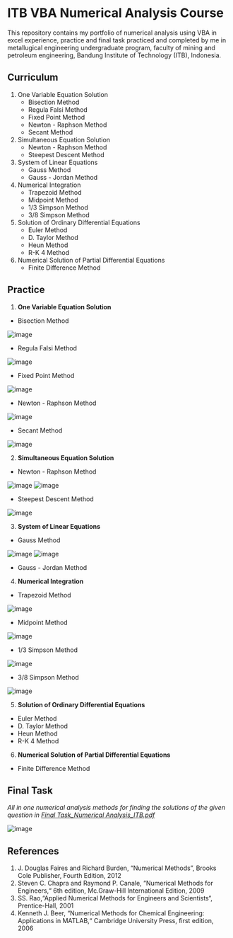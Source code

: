 # ITB VBA Numerical Analysis Course

This repository contains my portfolio of numerical analysis using VBA in excel experience, practice and final task practiced and completed by me in metallugical engineering undergraduate program, faculty of mining and petroleum engineering, Bandung Institute of Technology (ITB), Indonesia.

## Curriculum
1. One Variable Equation Solution
    - Bisection Method
    - Regula Falsi Method
    - Fixed Point Method
    - Newton - Raphson Method
    - Secant Method
2. Simultaneous Equation Solution
    - Newton - Raphson Method
    - Steepest Descent Method
3. System of Linear Equations
    - Gauss Method
    - Gauss - Jordan Method
4. Numerical Integration
    - Trapezoid Method
    - Midpoint Method
    - 1/3 Simpson Method
    - 3/8 Simpson Method
5. Solution of Ordinary Differential Equations
    - Euler Method
    - D. Taylor Method
    - Heun Method
    - R-K 4 Method
6. Numerical Solution of Partial Differential Equations
    - Finite Difference Method

## Practice

1. **One Variable Equation Solution**
- Bisection Method

![image](https://user-images.githubusercontent.com/88588162/128624728-a64c6185-f719-4661-b663-9da5a896bd22.png)

- Regula Falsi Method

![image](https://user-images.githubusercontent.com/88588162/128624740-18d4ff84-5e6f-4e22-8d3d-ead65f2d575b.png)

- Fixed Point Method

![image](https://user-images.githubusercontent.com/88588162/128624751-caa4ec87-f7db-43ca-9829-2ab52c49dc6e.png)

- Newton - Raphson Method

![image](https://user-images.githubusercontent.com/88588162/128624769-942c053a-9922-4c51-809f-146fdf5f3231.png)

- Secant Method

![image](https://user-images.githubusercontent.com/88588162/128624773-b9eb1bc8-46ff-4de3-8f28-053e04c485e7.png)

2. **Simultaneous Equation Solution**
- Newton - Raphson Method

![image](https://user-images.githubusercontent.com/88588162/128624814-fe2403b8-7b5d-4576-8845-7eda528e7dd8.png)
![image](https://user-images.githubusercontent.com/88588162/128624818-082c8482-57c8-4bcb-94de-08fe9035db44.png)

- Steepest Descent Method

![image](https://user-images.githubusercontent.com/88588162/128624803-ff7a93ae-dc2d-44f9-806d-04b2de1a6a09.png)

3. **System of Linear Equations**
- Gauss Method

![image](https://user-images.githubusercontent.com/88588162/128624880-0ee0ce7e-5556-450f-a4ec-2e6411fe55d3.png)
![image](https://user-images.githubusercontent.com/88588162/128624882-7fef72b4-e8c5-471c-b41a-18928d0a9366.png)

- Gauss - Jordan Method

4. **Numerical Integration**
- Trapezoid Method

![image](https://user-images.githubusercontent.com/88588162/128684223-7d7dd4c3-3207-44ba-a323-3c5725b2d012.png)

- Midpoint Method

![image](https://user-images.githubusercontent.com/88588162/128686471-9c0e9b33-ff40-4ff5-944f-53ceb3327bb8.png)

- 1/3 Simpson Method

![image](https://user-images.githubusercontent.com/88588162/128684364-c2dc7365-ab0e-4c37-9b89-bee2cf370aa8.png)

- 3/8 Simpson Method

![image](https://user-images.githubusercontent.com/88588162/128684392-8c0795b8-4a8d-4113-9dcb-bf7df7b4c560.png)

5. **Solution of Ordinary Differential Equations**
- Euler Method
- D. Taylor Method
- Heun Method
- R-K 4 Method

6. **Numerical Solution of Partial Differential Equations**
- Finite Difference Method

## Final Task

*All in one numerical analysis methods for finding the solutions of the given question in [Final Task_Numerical Analysis_ITB.pdf](https://github.com/dartwinshu/ITB-VBA-numerical-analysis-course/files/6953206/Final.Task_Numerical.Analysis_ITB.pdf)*

![image](https://user-images.githubusercontent.com/88588162/128685859-4b636b3d-ba53-4e0b-aff6-0cfa877e7260.png)

## References
1. J. Douglas Faires and Richard Burden, “Numerical Methods”, Brooks Cole Publisher, Fourth Edition, 2012 
2. Steven C. Chapra and Raymond P. Canale, “Numerical Methods for Engineers,“ 6th edition, Mc.Graw-Hill International Edition, 2009
3. SS. Rao,“Applied Numerical Methods for Engineers and Scientists“, Prentice-Hall, 2001
4. Kenneth J. Beer, “Numerical Methods for Chemical Engineering: Applications in MATLAB,“ Cambridge University Press, first edition, 2006
